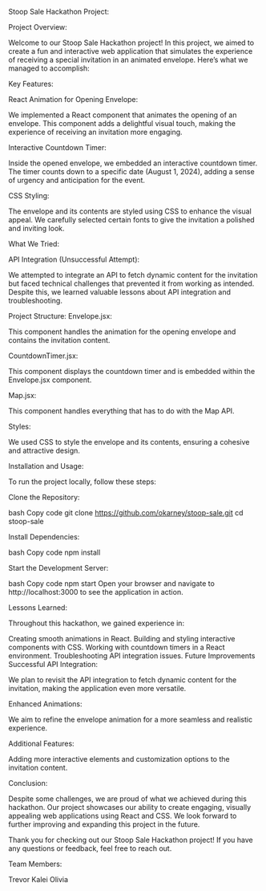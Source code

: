 Stoop Sale Hackathon Project:

Project Overview:

Welcome to our Stoop Sale Hackathon project! In this project, we aimed to create a fun and interactive web application that simulates the experience of receiving a special invitation in an animated envelope. Here’s what we managed to accomplish:

Key Features:

React Animation for Opening Envelope:

We implemented a React component that animates the opening of an envelope. This component adds a delightful visual touch, making the experience of receiving an invitation more engaging.

Interactive Countdown Timer:

Inside the opened envelope, we embedded an interactive countdown timer. The timer counts down to a specific date (August 1, 2024), adding a sense of urgency and anticipation for the event.

CSS Styling:

The envelope and its contents are styled using CSS to enhance the visual appeal. We carefully selected certain fonts to give the invitation a polished and inviting look.

What We Tried:

API Integration (Unsuccessful Attempt):

We attempted to integrate an API to fetch dynamic content for the invitation but faced technical challenges that prevented it from working as intended. Despite this, we learned valuable lessons about API integration and troubleshooting.

Project Structure:
Envelope.jsx:

This component handles the animation for the opening envelope and contains the invitation content.

CountdownTimer.jsx:

This component displays the countdown timer and is embedded within the Envelope.jsx component.

Map.jsx:

This component handles everything that has to do with the Map API.

Styles:

We used CSS to style the envelope and its contents, ensuring a cohesive and attractive design.

Installation and Usage:

To run the project locally, follow these steps:

Clone the Repository:

bash
Copy code
git clone https://github.com/okarney/stoop-sale.git
cd stoop-sale

Install Dependencies:

bash
Copy code
npm install

Start the Development Server:

bash
Copy code
npm start
Open your browser and navigate to http://localhost:3000 to see the application in action.

Lessons Learned:

Throughout this hackathon, we gained experience in:

Creating smooth animations in React.
Building and styling interactive components with CSS.
Working with countdown timers in a React environment.
Troubleshooting API integration issues.
Future Improvements
Successful API Integration:

We plan to revisit the API integration to fetch dynamic content for the invitation, making the application even more versatile.

Enhanced Animations:

We aim to refine the envelope animation for a more seamless and realistic experience.

Additional Features:

Adding more interactive elements and customization options to the invitation content.

Conclusion:

Despite some challenges, we are proud of what we achieved during this hackathon. Our project showcases our ability to create engaging, visually appealing web applications using React and CSS. We look forward to further improving and expanding this project in the future.

Thank you for checking out our Stoop Sale Hackathon project! If you have any questions or feedback, feel free to reach out.

Team Members:

Trevor
Kalei
Olivia
